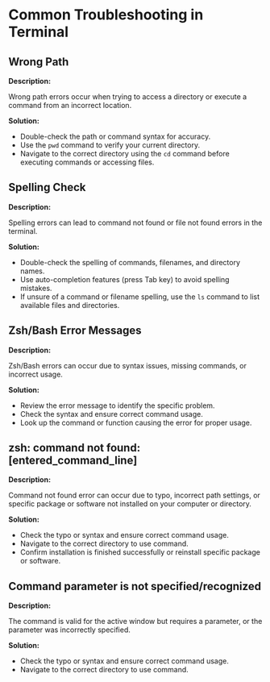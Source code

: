 # Common Troubleshooting in Terminal

## Wrong Path

**Description:**

Wrong path errors occur when trying to access a directory or execute a command from an incorrect location.

**Solution:**

- Double-check the path or command syntax for accuracy.
- Use the `pwd` command to verify your current directory.
- Navigate to the correct directory using the `cd` command before executing commands or accessing files.

## Spelling Check

**Description:**

Spelling errors can lead to command not found or file not found errors in the terminal.

**Solution:**

- Double-check the spelling of commands, filenames, and directory names.
- Use auto-completion features (press Tab key) to avoid spelling mistakes.
- If unsure of a command or filename spelling, use the `ls` command to list available files and directories.

## Zsh/Bash Error Messages

**Description:**

Zsh/Bash errors can occur due to syntax issues, missing commands, or incorrect usage.

**Solution:**

- Review the error message to identify the specific problem.
- Check the syntax and ensure correct command usage.
- Look up the command or function causing the error for proper usage.

## zsh: command not found: [entered_command_line]

**Description:**

Command not found error can occur due to typo, incorrect path settings, or specific package or software not installed on your computer or directory.

**Solution:**

- Check the typo or syntax and ensure correct command usage.
- Navigate to the correct directory to use command.
- Confirm installation is finished successfully or reinstall specific package or software.

## Command parameter is not specified/recognized

**Description:**

The command is valid for the active window but requires a parameter, or the parameter was incorrectly specified.

**Solution:**

- Check the typo or syntax and ensure correct command usage.
- Navigate to the correct directory to use command.
